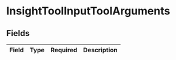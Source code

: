 # InsightToolInputToolArguments


## Fields

| Field       | Type        | Required    | Description |
| ----------- | ----------- | ----------- | ----------- |